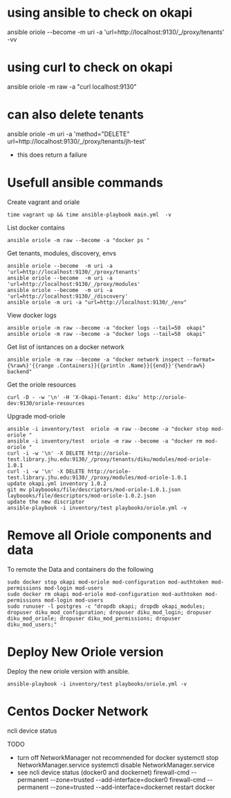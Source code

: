 # using ansible to check on okapi
ansible oriole --become  -m uri -a 'url=http://localhost:9130/_/proxy/tenants' -vv

 # using curl to check on okapi
ansible oriole -m raw -a "curl localhost:9130"

# can also delete tenants
ansible oriole -m uri -a 'method="DELETE" url=http://localhost:9130/_/proxy/tenants/jh-test'
- this does return a failure

# Usefull ansible commands

Create vagrant and oriale
```
time vagrant up && time ansible-playbook main.yml  -v
```
List docker contains
```
ansible oriole -m raw --become -a "docker ps "
```

Get tenants, modules, discovery, envs
```
ansible oriole --become  -m uri -a 'url=http://localhost:9130/_/proxy/tenants'
ansible oriole --become  -m uri -a 'url=http://localhost:9130/_/proxy/modules'
ansible oriole --become  -m uri -a 'url=http://localhost:9130/_/discovery'
ansible oriole -m uri -a "url=http://localhost:9130/_/env"
```
View docker logs
```
ansible oriole -m raw --become -a "docker logs --tail=50  okapi"
ansible oriole -m raw --become -a "docker logs --tail=50  okapi"
```
Get list of isntances on a docker network
```
ansible oriole -m raw --become -a "docker network inspect --format={%raw%}'{{range .Containers}}{{println .Name}}{{end}}'{%endraw%} backend"
```

Get the oriole resources
```
curl -D - -w '\n' -H 'X-Okapi-Tenant: diku' http://oriole-dev:9130/oriole-resources
```

Upgrade mod-oriole
```
ansible -i inventory/test  oriole -m raw --become -a "docker stop mod-oriole "
ansible -i inventory/test  oriole -m raw --become -a "docker rm mod-oriole "
curl -i -w '\n' -X DELETE http://oriole-test.library.jhu.edu:9130/_/proxy/tenants/diku/modules/mod-oriole-1.0.1
curl -i -w '\n' -X DELETE http://oriole-test.library.jhu.edu:9130/_/proxy/modules/mod-oriole-1.0.1
update okapi.yml inventory 1.0.2
git mv playboooks/file/descriptors/mod-oriole-1.0.1.json layboooks/file/descriptors/mod-oriole-1.0.2.json
update the new discriptor
ansible-playbook -i inventory/test playbooks/oriole.yml -v
```

# Remove all Oriole components and data

To remote the Data and containers do the following

```
sudo docker stop okapi mod-oriole mod-configuration mod-authtoken mod-permissions mod-login mod-users
sudo docker rm okapi mod-oriole mod-configuration mod-authtoken mod-permissions mod-login mod-users
sudo runuser -l postgres -c "dropdb okapi; dropdb okapi_modules; dropuser diku_mod_configuration; dropuser diku_mod_login; dropuser diku_mod_oriole; dropuser diku_mod_permissions; dropuser diku_mod_users;"
```

# Deploy New Oriole version

Deploy the new oriole version with ansible.
```
ansible-playbook -i inventory/test playbooks/oriole.yml -v
```

# Centos Docker Network
 
ncli device status

TODO

- turn off NetworkManager not recommended for docker
  systemctl stop NetworkManager.service
  systemctl disable NetworkManager.service
- see ncli device status (docker0 and dockernet)
  firewall-cmd --permanent --zone=trusted --add-interface=docker0
  firewall-cmd --permanent --zone=trusted --add-interface=dockernet
  restart docker

